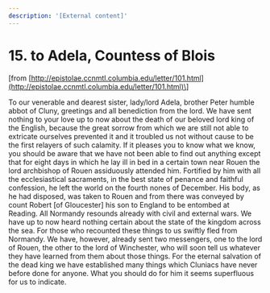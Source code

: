 ```yaml
---
description: '[External content]'
---
```


# 15. to Adela, Countess of Blois

\[from [http://epistolae.ccnmtl.columbia.edu/letter/101.html](http://epistolae.ccnmtl.columbia.edu/letter/101.html)\]

 To our venerable and dearest sister, lady/lord Adela, brother Peter humble abbot of Cluny, greetings and all benediction from the lord. We have sent nothing to your love up to now about the death of our beloved lord king of the English, because the great sorrow from which we are still not able to extricate ourselves prevented it and it troubled us not without cause to be the first relayers of such calamity. If it pleases you to know what we know, you should be aware that we have not been able to find out anything except that for eight days in which he lay ill in bed in a certain town near Rouen the lord archbishop of Rouen assiduously attended him. Fortified by him with all the ecclesiastical sacraments, in the best state of penance and faithful confession, he left the world on the fourth nones of December. His body, as he had disposed, was taken to Rouen and from there was conveyed by count Robert \[of Gloucester\] his son to England to be entombed at Reading. All Normandy resounds already with civil and external wars. We have up to now heard nothing certain about the state of the kingdom across the sea. For those who recounted these things to us swiftly fled from Normandy. We have, however, already sent two messengers, one to the lord of Rouen, the other to the lord of Winchester, who will soon tell us whatever they have learned from them about those things. For the eternal salvation of the dead king we have established many things which Cluniacs have never before done for anyone. What you should do for him it seems superfluous for us to indicate.

